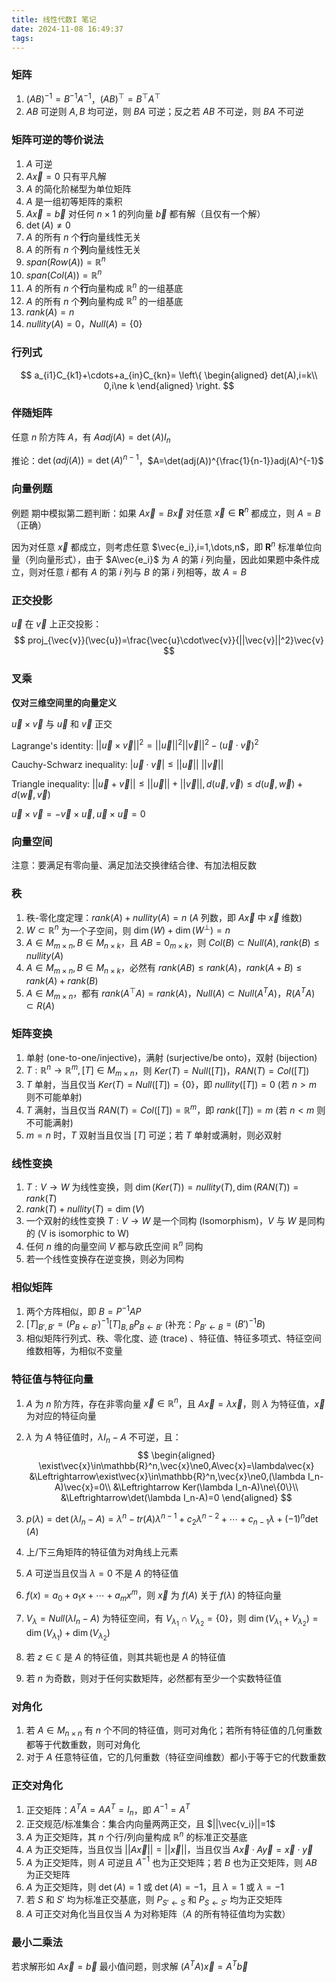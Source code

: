 ```yaml
---
title: 线性代数I 笔记
date: 2024-11-08 16:49:37
tags:
---
```


### 矩阵

1. $(AB)^{-1}=B^{-1}A^{-1}$，$(AB)^\top=B^\top A^\top$
2. $AB$ 可逆则 $A,B$ 均可逆，则 $BA$ 可逆；反之若 $AB$ 不可逆，则 $BA$ 不可逆

### 矩阵可逆的等价说法

1. $A$ 可逆
2. $A\vec{x}=0$ 只有平凡解
3. $A$ 的简化阶梯型为单位矩阵
4. $A$ 是一组初等矩阵的乘积
5. $A\vec{x}=\vec{b}$ 对任何 $n\times1$ 的列向量 $\vec{b}$ 都有解（且仅有一个解）
6. $\det(A)\neq0$
7. $A$ 的所有 $n$ 个**行**向量线性无关
8. $A$ 的所有 $n$ 个**列**向量线性无关
9. $span(Row(A))=\mathbb{R}^n$
10. $span(Col(A))=\mathbb{R}^n$
11. $A$ 的所有 $n$ 个**行**向量构成 $\mathbb{R}^n$ 的一组基底
12. $A$ 的所有 $n$ 个**列**向量构成 $\mathbb{R}^n$ 的一组基底
13. $rank(A)=n$
14. $nullity(A)=0$，$Null(A)=\{0\}$

### 行列式

$$
a_{i1}C_{k1}+\cdots+a_{in}C_{kn}=
\left\{
\begin{aligned}
det(A),i=k\\
0,i\ne k
\end{aligned}
\right.
$$

### 伴随矩阵

任意 $n$ 阶方阵 $A$，有 $Aadj(A)=\det(A)I_n$

推论：$\det(adj(A))=\det(A)^{n-1}$，$A=\det(adj(A))^{\frac{1}{n-1}}adj(A)^{-1}$

### 向量例题

例题 期中模拟第二题判断：如果 $A\vec{x}=B\vec{x}$ 对任意 $\vec{x}\in\mathbf{R}^n$ 都成立，则 $A=B$ （正确）

因为对任意 $\vec{x}$ 都成立，则考虑任意 $\vec{e_i},i=1,\dots,n$，即 $\mathbf{R}^n$ 标准单位向量（列向量形式），由于 $A\vec{e_i}$ 为 $A$ 的第 $i$ 列向量，因此如果题中条件成立，则对任意 $i$ 都有 $A$ 的第 $i$ 列与 $B$ 的第 $i$ 列相等，故 $A=B$

### 正交投影

$\vec{u}$ 在 $\vec{v}$ 上正交投影：
$$
proj_{\vec{v}}(\vec{u})=\frac{\vec{u}\cdot\vec{v}}{||\vec{v}||^2}\vec{v}
$$

### 叉乘

**仅对三维空间里的向量定义**

$\vec{u}\times\vec{v}$ 与 $\vec{u}$ 和 $\vec{v}$ 正交

Lagrange's identity: $||\vec{u}\times\vec{v}||^2=||\vec{u}||^2||\vec{v}||^2-(\vec{u}\cdot\vec{v})^2$

Cauchy-Schwarz inequality: $|\vec{u}\cdot\vec{v}|\leq||\vec{u}||\ ||\vec{v}||$

Triangle inequality: $||\vec{u}+\vec{v}||\leq||\vec{u}||+||\vec{v}||,d(\vec{u},\vec{v})\leq d(\vec{u},\vec{w})+d(\vec{w},\vec{v})$

$\vec{u}\times\vec{v}=-\vec{v}\times\vec{u},\vec{u}\times\vec{u}=0$

### 向量空间

注意：要满足有零向量、满足加法交换律结合律、有加法相反数

### 秩

1. 秩-零化度定理：$rank(A)+nullity(A)=n$ ($A$ 列数，即 $A\vec{x}$ 中 $\vec{x}$ 维数)
2. $W\subset\mathbb{R}^n$ 为一个子空间，则 $\dim(W)+\dim(W^\perp)=n$
3. $A\in M_{m\times n},B\in M_{n\times k}$，且 $AB=0_{m\times k}$，则 $Col(B)\subset Null(A), rank(B)\le nullity(A)$
4. $A\in M_{m\times n},B\in M_{n\times k}$，必然有 $rank(AB)\le rank(A)$，$rank(A+B)\le rank(A)+rank(B)$
5. $A\in M_{m\times n}$，都有 $rank(A^\top A)=rank(A)$，$Null(A)\subset Null(A^TA)$，$R(A^TA)\subset R(A)$

### 矩阵变换

1. 单射 (one-to-one/injective)，满射 (surjective/be onto)，双射 (bijection)
2. $T:\mathbb{R}^n\rightarrow\mathbb{R}^m,[T]\in M_{m\times n}$，则 $Ker(T)=Null([T])$，$RAN(T)=Col([T])$
3. $T$ 单射，当且仅当 $Ker(T)=Null([T])=\{0\}$，即 $nullity([T])=0$ (若 $n>m$ 则不可能单射)
4. $T$ 满射，当且仅当 $RAN(T)=Col([T])=\mathbb{R}^m$，即 $rank([T])=m$ (若 $n<m$ 则不可能满射)
5. $m=n$ 时，$T$ 双射当且仅当 $[T]$ 可逆；若 $T$ 单射或满射，则必双射

### 线性变换

1. $T:V\rightarrow W$ 为线性变换，则 $\dim(Ker(T))=nullity(T),\dim(RAN(T))=rank(T)$
2. $rank(T)+nullity(T)=\dim(V)$
3. 一个双射的线性变换 $T:V\rightarrow W$ 是一个同构 (Isomorphism)，$V$ 与 $W$ 是同构的 (V is isomorphic to W)
4. 任何 $n$ 维的向量空间 $V$ 都与欧氏空间 $\mathbb{R}^n$ 同构
5. 若一个线性变换存在逆变换，则必为同构

### 相似矩阵

1. 两个方阵相似，即 $B=P^{-1}AP$
2. $[T]_{B',B'}=(P_{B\leftarrow B'})^{-1}[T]_{B,B}P_{B\leftarrow B'}$ (补充：$P_{B'\leftarrow B}=(B')^{-1}B$)
3. 相似矩阵行列式、秩、零化度、迹 (trace) 、特征值、特征多项式、特征空间维数相等，为相似不变量

### 特征值与特征向量

1. $A$ 为 $n$ 阶方阵，存在非零向量 $\vec{x}\in\mathbb{R}^n$，且 $A\vec{x}=\lambda\vec{x}$，则 $\lambda$ 为特征值，$\vec{x}$ 为对应的特征向量

2. $\lambda$ 为 $A$ 特征值时，$\lambda I_n-A$ 不可逆，且：
   $$
   \begin{aligned}
   \exist\vec{x}\in\mathbb{R}^n,\vec{x}\ne0,A\vec{x}=\lambda\vec{x}
   &\Leftrightarrow\exist\vec{x}\in\mathbb{R}^n,\vec{x}\ne0,(\lambda I_n-A)\vec{x}=0\\
   &\Leftrightarrow Ker(\lambda I_n-A)\ne\{0\}\\
   &\Leftrightarrow\det(\lambda I_n-A)=0
   \end{aligned}
   $$

3. $p(\lambda)=\det(\lambda I_n-A)=\lambda^n-tr(A)\lambda^{n-1}+c_2\lambda^{n-2}+\cdots+c_{n-1}\lambda+(-1)^n\det(A)$
4. 上/下三角矩阵的特征值为对角线上元素
5. $A$ 可逆当且仅当 $\lambda=0$ 不是 $A$ 的特征值
6. $f(x)=a_0+a_1x+\cdots+a_mx^m$，则 $\vec{x}$ 为 $f(A)$ 关于 $f(\lambda)$ 的特征向量
7. $V_{\lambda}=Null(\lambda I_n-A)$ 为特征空间，有 $V_{\lambda_1}\cap V_{\lambda_2}=\{0\}$，则 $\dim(V_{\lambda_1}+V_{\lambda_2})=\dim(V_{\lambda_1})+\dim(V_{\lambda_2})$
8. 若 $z\in\mathbb{C}$ 是 $A$ 的特征值，则其共轭也是 $A$ 的特征值
9. 若 $n$ 为奇数，则对于任何实数矩阵，必然都有至少一个实数特征值

### 对角化

1. 若 $A\in M_{n\times n}$ 有 $n$ 个不同的特征值，则可对角化；若所有特征值的几何重数都等于代数重数，则可对角化
2. 对于 $A$ 任意特征值，它的几何重数（特征空间维数）都小于等于它的代数重数

### 正交对角化

1. 正交矩阵：$A^TA=AA^T=I_n$，即 $A^{-1}=A^T$
2. 正交规范/标准集合：集合内向量两两正交，且 $||\vec{v_i}||=1$
3. $A$ 为正交矩阵，其 $n$ 个行/列向量构成 $\mathbb{R}^n$ 的标准正交基底
4. $A$ 为正交矩阵，当且仅当 $||A\vec{x}||=||\vec{x}||$，当且仅当 $A\vec{x}\cdot A\vec{y}=\vec{x}\cdot\vec{y}$
5. $A$ 为正交矩阵，则 $A$ 可逆且 $A^{-1}$ 也为正交矩阵；若 $B$ 也为正交矩阵，则 $AB$ 为正交矩阵
6. $A$ 为正交矩阵，则 $\det(A)=1$ 或 $\det(A)=-1$，且 $\lambda=1$ 或 $\lambda=-1$
7. 若 $S$ 和 $S'$ 均为标准正交基底，则 $P_{S'\leftarrow S}$ 和 $P_{S\leftarrow S'}$ 均为正交矩阵
8. $A$ 可正交对角化当且仅当 $A$ 为对称矩阵（$A$ 的所有特征值均为实数）

### 最小二乘法

若求解形如 $A\vec{x}=\vec{b}$ 最小值问题，则求解 $(A^TA)\vec{x}=A^T\vec{b}$

